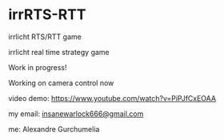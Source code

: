 # irrRTS-RTT
irrlicht RTS/RTT game

irrlicht real time strategy game

Work in progress!

Working on camera control now

video demo: https://www.youtube.com/watch?v=PiPJfCxEOAA

my email: insanewarlock666@gmail.com

me: Alexandre Gurchumelia
